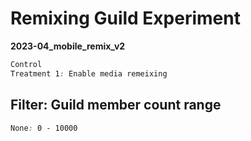 # Remixing Guild Experiment

**2023-04_mobile_remix_v2**

```css
Control
Treatment 1: Enable media remeixing
```

## Filter: Guild member count range
```css
None: 0 - 10000
```

